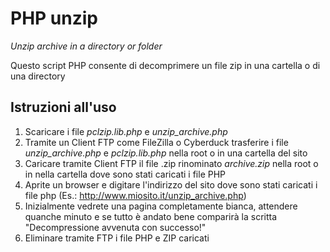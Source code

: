 # PHP unzip
_Unzip archive in a directory or folder_

Questo script PHP consente di decomprimere un file zip in una cartella o di una directory


## Istruzioni all'uso
1. Scaricare i file _pclzip.lib.php_ e _unzip_archive.php_
2. Tramite un Client FTP come FileZilla o Cyberduck trasferire i file _unzip_archive.php_ e _pclzip.lib.php_ nella root o in una cartella del sito
3. Caricare tramite Client FTP il file .zip rinominato _archive.zip_ nella root o in nella cartella dove sono stati caricati i file PHP
4. Aprite un browser e digitare l'indirizzo del sito dove sono stati caricati i file php (Es.: http://www.miosito.it/unzip_archive.php)
5. Inizialmente vedrete una pagina completamente bianca, attendere quanche minuto e se tutto è andato bene comparirà la scritta
"Decompressione avvenuta con successo!"
6. Eliminare tramite FTP i file PHP e ZIP caricati
